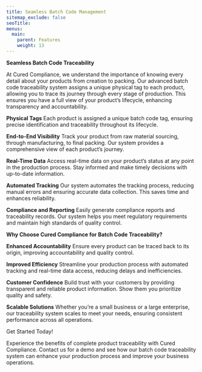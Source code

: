 ```yaml
---
title: Seamless Batch Code Management
sitemap_exclude: false
seoTitle: 
menus:
  main:
    parent: Features
    weight: 13
---
```


**Seamless Batch Code Traceability**

At Cured Compliance, we understand the importance of knowing every detail about your products from creation to packing. Our advanced batch code traceability system assigns a unique physical tag to each product, allowing you to trace its journey through every stage of production. This ensures you have a full view of your product’s lifecycle, enhancing transparency and accountability.

**Physical Tags**
Each product is assigned a unique batch code tag, ensuring precise identification and traceability throughout its lifecycle.

**End-to-End Visibility**
Track your product from raw material sourcing, through manufacturing, to final packing. Our system provides a comprehensive view of each product’s journey.

**Real-Time Data**
Access real-time data on your product’s status at any point in the production process. Stay informed and make timely decisions with up-to-date information.

**Automated Tracking**
Our system automates the tracking process, reducing manual errors and ensuring accurate data collection. This saves time and enhances reliability.

**Compliance and Reporting**
Easily generate compliance reports and traceability records. Our system helps you meet regulatory requirements and maintain high standards of quality control.

**Why Choose Cured Compliance for Batch Code Traceability?**

**Enhanced Accountability**
Ensure every product can be traced back to its origin, improving accountability and quality control.

**Improved Efficiency**
Streamline your production process with automated tracking and real-time data access, reducing delays and inefficiencies.

**Customer Confidence**
Build trust with your customers by providing transparent and reliable product information. Show them you prioritize quality and safety.

**Scalable Solutions**
Whether you’re a small business or a large enterprise, our traceability system scales to meet your needs, ensuring consistent performance across all operations.

Get Started Today!

Experience the benefits of complete product traceability with Cured Compliance. Contact us for a demo and see how our batch code traceability system can enhance your production process and improve your business operations.